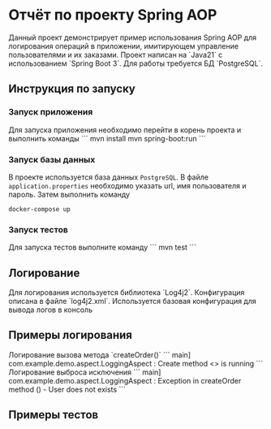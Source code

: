 <h1> Отчёт по проекту Spring AOP</h1>
Данный проект демонстрирует пример использования Spring AOP для логирования операций в приложении, имитирующем управление пользователями и их заказами. 
Проект написан на `Java21` с использованием `Spring Boot 3`. Для работы требуется БД `PostgreSQL`.
<h2>
  Инструкция по запуску
</h2>
<h3>Запуск приложения</h3>
  Для запуска приложения необходимо перейти в корень проекта и выполнить команды 
  ```
  mvn install
  mvn spring-boot:run
  ```
<h3>Запуск базы данных</h3>

  В проекте используется база данных `PostgreSQL`. В файле `application.properties` необходимо указать url, имя пользователя и пароль. 
  Затем выполнить команду 
  ```
  docker-compose up
  ```
<h3>Запуск тестов</h3>
Для запуска тестов выполните команду 
```
mvn test
```
<h2>Логирование</h2>
Для логирования используется библиотека `Log4j2`. Конфигурация описана в файле `log4j2.xml`.
Используется базовая конфигурация для вывода логов в консоль
<h2>Примеры логирования</h2>
Логирование вызова метода `createOrder()`
```
 main] com.example.demo.aspect.LoggingAspect    : Create method <<createOrder>> is running
```
Логирование выброса исключения 
```
    main] com.example.demo.aspect.LoggingAspect    : Exception in createOrder method () - User does not exists
```   
<h2>Примеры тестов</h2>
